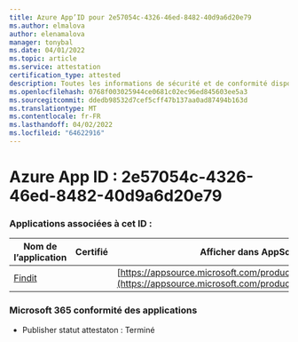 ```yaml
---
title: Azure App’ID pour 2e57054c-4326-46ed-8482-40d9a6d20e79
ms.author: elmalova
author: elenamalova
manager: tonybal
ms.date: 04/01/2022
ms.topic: article
ms.service: attestation
certification_type: attested
description: Toutes les informations de sécurité et de conformité disponibles pour 2e57054c-4326-46ed-8482-40d9a6d20e79.
ms.openlocfilehash: 0768f003025944ce0681c02ec96ed845603ee5a3
ms.sourcegitcommit: ddedb98532d7cef5cff47b137aa0ad87494b163d
ms.translationtype: MT
ms.contentlocale: fr-FR
ms.lasthandoff: 04/02/2022
ms.locfileid: "64622916"
---
```

# <a name="azure-app-id-2e57054c-4326-46ed-8482-40d9a6d20e79"></a>Azure App ID : 2e57054c-4326-46ed-8482-40d9a6d20e79


### <a name="apps-associated-with-this-id"></a>Applications associées à cet ID :
| **Nom de l’application** | **Certifié** | **Afficher dans AppSource** |
|--------------|---------------|-----------------------|
| [Findit](../forward/WA200003849.md) |  | [https://appsource.microsoft.com/product/office/WA200003849](https://appsource.microsoft.com/product/office/WA200003849) |

### <a name="microsoft-365-app-compliance-status"></a>Microsoft 365 conformité des applications
- Publisher statut attestaton : Terminé
